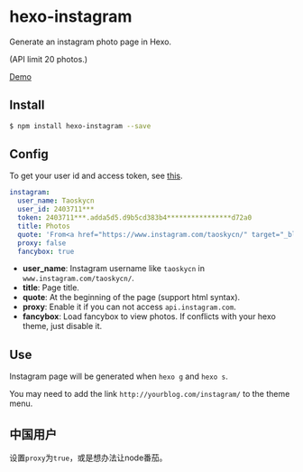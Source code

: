# hexo-instagram

Generate an instagram photo page in Hexo.

(API limit 20 photos.)


[Demo](https://mou.science/instagram/)


## Install

````bash
$ npm install hexo-instagram --save
````

## Config

To get your user id and access token, see [this](https://elfsight.com/blog/2016/05/how-to-get-instagram-access-token/).

```` yaml
instagram:
  user_name: Taoskycn
  user_id: 2403711***
  token: 2403711***.adda5d5.d9b5cd383b4****************d72a0
  title: Photos
  quote: 'From<a href="https://www.instagram.com/taoskycn/" target="_blank">Instagram</a>'
  proxy: false
  fancybox: true
````
- **user_name**: Instagram username like `taoskycn` in `www.instagram.com/taoskycn/`.
- **title**: Page title.
- **quote**: At the beginning of the page (support html syntax).
- **proxy**: Enable it if you can not access `api.instagram.com`.
- **fancybox**: Load fancybox to view photos. If conflicts with your hexo theme, just disable it.


## Use

Instagram page will be generated when `hexo g` and `hexo s`.

You may need to add the link `http://yourblog.com/instagram/` to the theme menu. 

## 中国用户

设置`proxy`为`true`，或是想办法让node番茄。